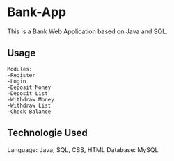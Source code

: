 # Bank-App

This is a Bank Web Application based on Java and SQL.

##

## Usage
```
Modules: 
-Register
-Login
-Deposit Money
-Deposit List
-Withdraw Money
-Withdraw List
-Check Balance
````
## Technologie Used
Language: Java, SQL, CSS, HTML
Database: MySQL



